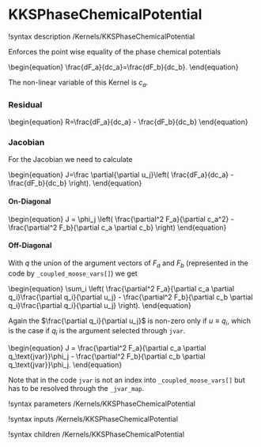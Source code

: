 # KKSPhaseChemicalPotential

!syntax description /Kernels/KKSPhaseChemicalPotential

Enforces the point wise
equality of the phase chemical potentials

\begin{equation}
\frac{dF_a}{dc_a}=\frac{dF_b}{dc_b}.
\end{equation}

The non-linear variable of this Kernel is $c_a$.

### Residual

\begin{equation}
R=\frac{dF_a}{dc_a} - \frac{dF_b}{dc_b}
\end{equation}

### Jacobian

For the Jacobian we need to calculate

\begin{equation}
J=\frac \partial{\partial u_j}\left( \frac{dF_a}{dc_a} - \frac{dF_b}{dc_b} \right).
\end{equation}

#### On-Diagonal

\begin{equation}
J = \phi_j \left( \frac{\partial^2 F_a}{\partial c_a^2} - \frac{\partial^2 F_b}{\partial c_a \partial c_b} \right)
\end{equation}

#### Off-Diagonal

With $q$ the union of the argument vectors of $F_a$ and $F_b$ (represented in
the code by `_coupled_moose_vars[]`) we get

\begin{equation}
\sum_i \left( \frac{\partial^2 F_a}{\partial c_a \partial q_i}\frac{\partial q_i}{\partial u_j} - \frac{\partial^2 F_b}{\partial c_b \partial q_i}\frac{\partial q_i}{\partial u_j} \right).
\end{equation}

Again the $\frac{\partial q_i}{\partial u_j}$ is non-zero only if $u\equiv q_i$,
which is the case if $q_i$ is the argument selected through `jvar`.

\begin{equation}
J = \frac{\partial^2 F_a}{\partial c_a \partial q_\text{jvar}}\phi_j - \frac{\partial^2 F_b}{\partial c_b \partial q_\text{jvar}}\phi_j.
\end{equation}

Note that in the code `jvar` is not an index into `_coupled_moose_vars[]` but
has to be resolved through the `_jvar_map`.

!syntax parameters /Kernels/KKSPhaseChemicalPotential

!syntax inputs /Kernels/KKSPhaseChemicalPotential

!syntax children /Kernels/KKSPhaseChemicalPotential
